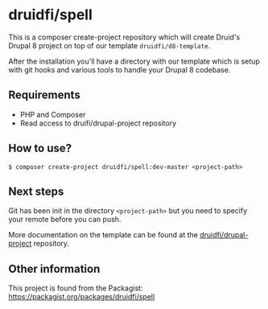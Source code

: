 # druidfi/spell

This is a composer create-project repository which will create Druid's Drupal 8 project on top of our template `druidfi/d8-template`.

After the installation you'll have a directory with our template which is setup with git hooks and various tools to handle your Drupal 8 codebase.

## Requirements

- PHP and Composer
- Read access to druifi/drupal-project repository

## How to use?

```
$ composer create-project druidfi/spell:dev-master <project-path>
```

## Next steps

Git has been init in the directory `<project-path>` but you need to specify your remote before you can push.

More documentation on the template can be found at the [druidfi/drupal-project](https://github.com/druidfi/drupal-project) repository.

## Other information

This project is found from the Packagist: https://packagist.org/packages/druidfi/spell
